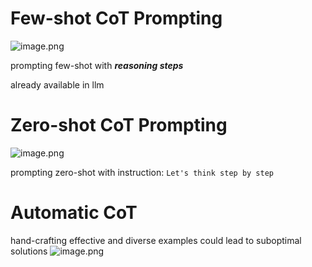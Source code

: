 # Few-shot CoT Prompting
![image.png](https://cdn.jsdelivr.net/gh/Pokemongle/img_bed_0@main/img/202503251645014.png)

prompting few-shot with ***reasoning steps***

already available in llm

# Zero-shot CoT Prompting
![image.png](https://cdn.jsdelivr.net/gh/Pokemongle/img_bed_0@main/img/202503251648910.png)

prompting zero-shot with instruction: `Let's think step by step`

# Automatic CoT 
hand-crafting effective and diverse examples could lead to suboptimal solutions
![image.png](https://cdn.jsdelivr.net/gh/Pokemongle/img_bed_0@main/img/202503251701623.png)
